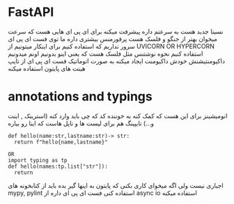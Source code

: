 # FastAPI
نسبتا جدید هست 
به سرعتم داره پیشرفت میکنه برای ای پی ای هایی هست که سرعت میخوان بهتر از جنگو و فلسک هست 
پرفورمنس بیشتری داره 
ما توی فست ای پی ای سرور نداریم که استفاده کنیم 
برای اینکار میتونیم از UVICORN OR HYPERCORN استفاده کنیم نحوه نوشتنس مثل فلسک هست که یعنی اینو بدونیم اونم میدونیم
داکیومنتیشنش خودش داکیومنت ایجاد میکنه به صورت اتوماتیک
فست ای پی ای از تایپ هینت های پایتون استفاده میکنه 
# annotations and typings
انومیشینز برای این هست که کمک کنه به خوننده کد که چی باید وارد کنه (استرینک , اینت و...)
تایپینگ هم برای لیست ها و تاپل هاست که اینا رو بیاره 
```
def hello(name:str,lastname:str)-> str:
  return f"hello{name,lastname}"

OR
import typing as tp
def hello(names:tp.list["str"]):
  return 
```
اجباری نیست ولی اگه میخوای کاری بکنی که پایتون به اینها گیر بده باید از کتابخونه های mypy, pylint استفاده کنی 
فست ای پی ای داره از async io استفاده میکنه 
